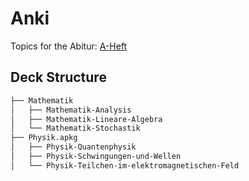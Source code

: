 # Anki

Topics for the Abitur: 
[A-Heft](https://bildungsserver.hamburg.de/contentblob/13910568/6dcd785bdf68e64e6462b3429c075b8c/data/abitur-a-heft-2022.pdf)
## Deck Structure
```bash
├── Mathematik
│   ├── Mathematik-Analysis
│   ├── Mathematik-Lineare-Algebra
│   └── Mathematik-Stochastik
├── Physik.apkg
│   ├── Physik-Quantenphysik
│   ├── Physik-Schwingungen-und-Wellen
│   └── Physik-Teilchen-im-elektromagnetischen-Feld
```